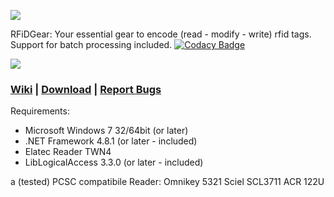![](https://messgeraetetechnik-hansen.de/rfidgear/logoRG.png) 

RFiDGear: Your essential gear to encode (read - modify - write) rfid tags. Support for batch processing included. [![Codacy Badge](https://api.codacy.com/project/badge/Grade/ac98d255ca38466bb5803f9e2e4a11ae)](https://www.codacy.com/app/c3rebro/rfidgear)

![](https://messgeraetetechnik-hansen.de/rfidgear/mainWnd.jpg) 

### [Wiki](https://github.com/c3rebro/RFiDGear/wiki) | [Download](https://github.com/c3rebro/RFiDGear/releases) | [Report Bugs](https://github.com/c3rebro/RFiDGear/issues)

Requirements:

* Microsoft Windows 7 32/64bit (or later)
* .NET Framework 4.8.1 (or later - included)
* Elatec Reader TWN4
* LibLogicalAccess 3.3.0 (or later - included)

a (tested) PCSC compatibile Reader:
Omnikey 5321
Sciel SCL3711
ACR 122U
